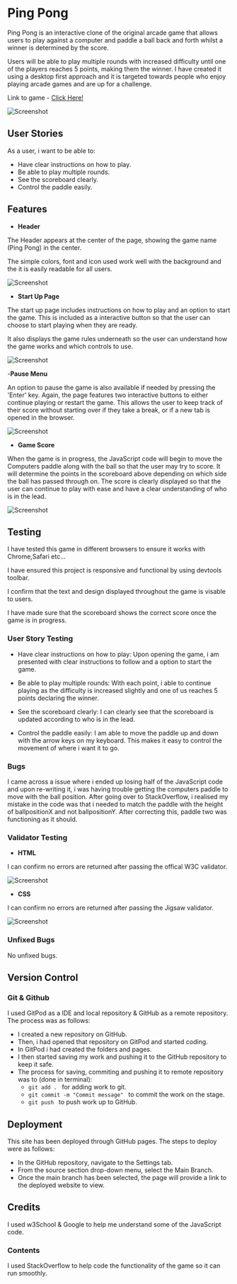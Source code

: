 # Ping Pong

Ping Pong is an interactive clone of the original arcade game that allows users to play against a computer and paddle a ball back and forth whilst a winner is determined by the score.

Users will be able to play multiple rounds with increased difficulty until one of the players reaches 5 points, making them the winner. I have created it using a desktop first approach and it is targeted towards people who enjoy playing arcade games and are up for a challenge.

Link to game - <a href="https://sarshaheen.github.io/Ping-Pong-Game/" target="blank" rel="noopener" aria-label="Visit Ping Pong game(Opens in a new tab)"> Click Here!</a>

![Screenshot](assets/images/mockup.png)

## User Stories

As a user, i want to be able to:

- Have clear instructions on how to play.
- Be able to play multiple rounds.
- See the scoreboard clearly.
- Control the paddle easily.

## Features

- __Header__

The Header appears at the center of the page, showing the game name (Ping Pong) in the center.

The simple colors, font and icon used work well with the background and the it is easily readable for all users.

![Screenshot](assets/images/header.png)

- __Start Up Page__

The start up page includes instructions on how to play and an option to start the game. This is included as a interactive button so that the user can choose to start playing when they are ready.

It also displays the game rules underneath so the user can understand how the game works and which controls to use.

![Screenshot](assets/images/start-up-page.png)

-__Pause Menu__

An option to pause the game is also available if needed by pressing the 'Enter' key. Again, the page features two interactive buttons to either continue playing or restart the game. This allows the user to keep track of their score without starting over if they take a break, or if a new tab is opened in the browser.

![Screenshot](assets/images/pause-menu.png)

- __Game Score__

When the game is in progress, the JavaScript code will begin to move the Computers paddle along with the ball so that the user may try to score. It will determine the points in the scoreboard above depending on which side the ball has passed through on. The score is clearly displayed so that the user can continue to play with ease and have a clear understanding of who is in the lead. 

![Screenshot](assets/images/score.png)

## Testing

I have tested this game in different browsers to ensure it works with Chrome,Safari etc...

I have ensured this project is responsive and functional by using devtools toolbar.

I confirm that the text and design displayed throughout the game is visable to users. 

I have made sure that the scoreboard shows the correct score once the game is in progress.

### User Story Testing 

- Have clear instructions on how to play: Upon opening the game, i am presented with clear instructions to follow and a option to start the game.

- Be able to play multiple rounds: With each point, i able to continue playing as the difficulty is increased slightly and one of us reaches 5 points declaring the winner.

- See the scoreboard clearly: I can clearly see that the scoreboard is updated according to who is in the lead.

- Control the paddle easily: I am able to move the paddle up and down with the arrow keys on my keyboard. This makes it easy to control the movement of where i want it to go.

### Bugs

I came across a issue where i ended up losing half of the JavaScript code and upon re-writing it, i was having trouble getting the computers paddle to move with the ball position. After going over to StackOverflow, i realised my mistake in the code was that i needed to match the paddle with the height of ballpositionX and not ballpositionY. After correcting this, paddle two was functioning as it should.

### Validator Testing

- __HTML__

I can confirm no errors are returned after passing the offical W3C validator.

![Screenshot](assets/images/html-validator.png)

- __CSS__

I can confirm no errors are returned after passing the Jigsaw validator.

![Screenshot](assets/images/css-validator.png)


### Unfixed Bugs

No unfixed bugs.

## Version Control

### Git & Github

I used GitPod as a IDE and local repository & GitHub as a remote repository. The process was as follows:
- I created a new repository on GitHub.
- Then, i had opened that repository on GitPod and started coding.
- In GitPod i had created the folders and pages.
- I then started saving my work and pushing it to the GitHub repository to keep it safe.
- The process for saving, commiting and pushing it to remote repository was to (done in terminal): 
  - `git add . ` for adding work to git.
  - `git commit -m "Commit message" ` to commit the work on the stage.
  - `git push ` to push work up to GitHub.

## Deployment

This site has been deployed through GitHub pages. The steps to deploy were as follows:

- In the GitHub repository, navigate to the Settings tab.
- From the source section drop-down menu, select the Main Branch.
- Once the main branch has been selected, the page will provide a link to the deployed website to view.

## Credits

I used w3School & Google to help me understand some of the JavaScript code.

### Contents

I used StackOverflow to help code the functionality of the game so it can run smoothly.
